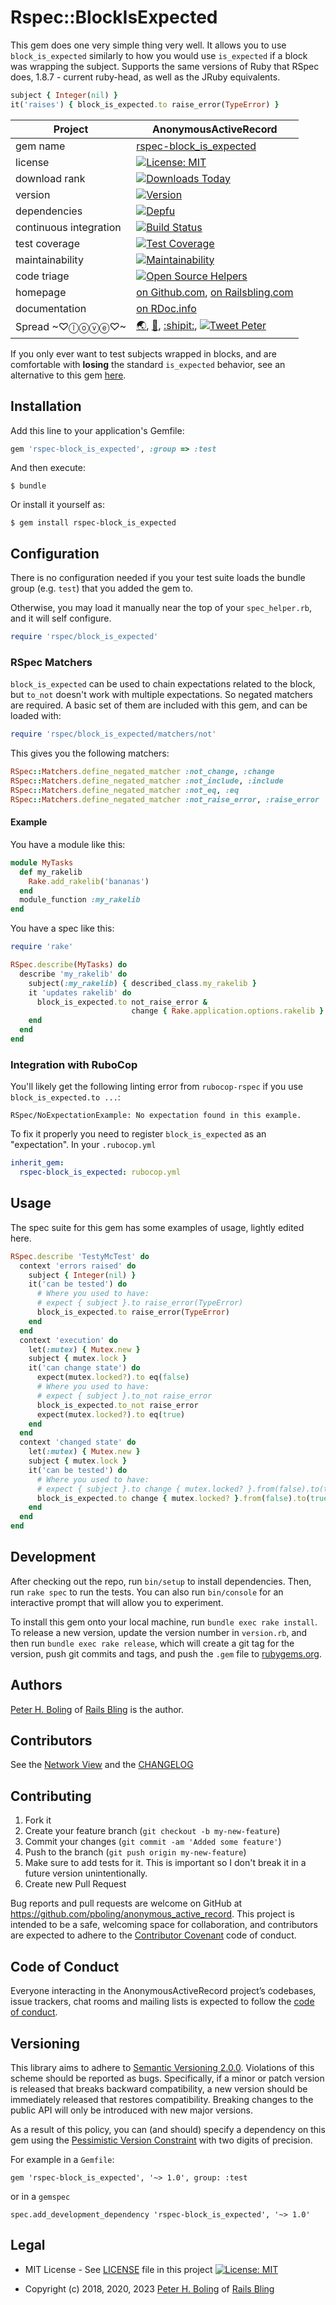 # Rspec::BlockIsExpected

This gem does one very simple thing very well.  It allows you to use `block_is_expected` similarly to how you would use `is_expected` if a block was wrapping the subject.  Supports the same versions of Ruby that RSpec does, 1.8.7 - current ruby-head, as well as the JRuby equivalents.

```ruby
subject { Integer(nil) }
it('raises') { block_is_expected.to raise_error(TypeError) }
```

| Project                 |  AnonymousActiveRecord |
|------------------------ | ----------------------- |
| gem name                |  [rspec-block_is_expected](https://rubygems.org/gems/rspec-block_is_expected) |
| license                 |  [![License: MIT](https://img.shields.io/badge/License-MIT-green.svg)](https://opensource.org/licenses/MIT) |
| download rank           |  [![Downloads Today](https://img.shields.io/gem/rd/rspec-block_is_expected.svg)](https://github.com/pboling/rspec-block_is_expected) |
| version                 |  [![Version](https://img.shields.io/gem/v/rspec-block_is_expected.svg)](https://rubygems.org/gems/rspec-block_is_expected) |
| dependencies            |  [![Depfu](https://badges.depfu.com/badges/272ce0df3bc6df5cbea9354e2c3b65af/count.svg)](https://depfu.com/github/pboling/rspec-block_is_expected?project_id=5614) |
| continuous integration  |  [![Build Status](https://travis-ci.org/pboling/rspec-block_is_expected.svg?branch=master)](https://travis-ci.org/pboling/rspec-block_is_expected) |
| test coverage           |  [![Test Coverage](https://api.codeclimate.com/v1/badges/ca0a12604ecc19f5e76d/test_coverage)](https://codeclimate.com/github/pboling/rspec-block_is_expected/test_coverage) |
| maintainability         |  [![Maintainability](https://api.codeclimate.com/v1/badges/ca0a12604ecc19f5e76d/maintainability)](https://codeclimate.com/github/pboling/rspec-block_is_expected/maintainability) |
| code triage             |  [![Open Source Helpers](https://www.codetriage.com/pboling/rspec-block_is_expected/badges/users.svg)](https://www.codetriage.com/pboling/rspec-block_is_expected) |
| homepage                |  [on Github.com][homepage], [on Railsbling.com][blogpage] |
| documentation           |  [on RDoc.info][documentation] |
| Spread ~♡ⓛⓞⓥⓔ♡~      |  [🌏](https://about.me/peter.boling), [👼](https://angel.co/peter-boling), [:shipit:](http://coderwall.com/pboling), [![Tweet Peter](https://img.shields.io/twitter/follow/galtzo.svg?style=social&label=Follow)](http://twitter.com/galtzo)|

If you only ever want to test subjects wrapped in blocks, and are comfortable with **losing** the standard `is_expected` behavior, see an alternative to this gem [here](https://github.com/christopheraue/ruby-rspec-is_expected_block/).

## Installation

Add this line to your application's Gemfile:

```ruby
gem 'rspec-block_is_expected', :group => :test
```

And then execute:

    $ bundle

Or install it yourself as:

    $ gem install rspec-block_is_expected

## Configuration

There is no configuration needed if you your test suite loads the bundle group (e.g. `test`) that you added the gem to.

Otherwise, you may load it manually near the top of your `spec_helper.rb`, and it will self configure.
```ruby
require 'rspec/block_is_expected'
```

### RSpec Matchers

`block_is_expected` can be used to chain expectations related to the block,
but `to_not` doesn't work with multiple expectations.
So negated matchers are required. A basic set of them are included with this gem, and can be loaded with:

```ruby
require 'rspec/block_is_expected/matchers/not'
```

This gives you the following matchers:
```ruby
RSpec::Matchers.define_negated_matcher :not_change, :change
RSpec::Matchers.define_negated_matcher :not_include, :include
RSpec::Matchers.define_negated_matcher :not_eq, :eq
RSpec::Matchers.define_negated_matcher :not_raise_error, :raise_error
```

#### Example

You have a module like this:

```ruby
module MyTasks
  def my_rakelib
    Rake.add_rakelib('bananas')
  end
  module_function :my_rakelib
end
```

You have a spec like this:

```ruby
require 'rake'

RSpec.describe(MyTasks) do
  describe 'my_rakelib' do
    subject(:my_rakelib) { described_class.my_rakelib }
    it 'updates rakelib' do
      block_is_expected.to not_raise_error &
                           change { Rake.application.options.rakelib }.from(['rakelib']).to(%w[rakelib bananas])
    end
  end
end
```

### Integration with RuboCop

You'll likely get the following linting error from `rubocop-rspec` if you use `block_is_expected.to ...`:
```
RSpec/NoExpectationExample: No expectation found in this example.
```

To fix it properly you need to register `block_is_expected` as an "expectation".  In your `.rubocop.yml`

```yml
inherit_gem:
  rspec-block_is_expected: rubocop.yml
```

## Usage

The spec suite for this gem has some examples of usage, lightly edited here.

```ruby
RSpec.describe 'TestyMcTest' do
  context 'errors raised' do
    subject { Integer(nil) }
    it('can be tested') do
      # Where you used to have:
      # expect { subject }.to raise_error(TypeError)
      block_is_expected.to raise_error(TypeError)
    end
  end
  context 'execution' do
    let(:mutex) { Mutex.new }
    subject { mutex.lock }
    it('can change state') do
      expect(mutex.locked?).to eq(false)
      # Where you used to have:
      # expect { subject }.to_not raise_error
      block_is_expected.to_not raise_error
      expect(mutex.locked?).to eq(true)
    end
  end
  context 'changed state' do
    let(:mutex) { Mutex.new }
    subject { mutex.lock }
    it('can be tested') do
      # Where you used to have:
      # expect { subject }.to change { mutex.locked? }.from(false).to(true)
      block_is_expected.to change { mutex.locked? }.from(false).to(true)
    end
  end
end
```

## Development

After checking out the repo, run `bin/setup` to install dependencies. Then, run `rake spec` to run the tests. You can also run `bin/console` for an interactive prompt that will allow you to experiment.

To install this gem onto your local machine, run `bundle exec rake install`. To release a new version, update the version number in `version.rb`, and then run `bundle exec rake release`, which will create a git tag for the version, push git commits and tags, and push the `.gem` file to [rubygems.org](https://rubygems.org).

## Authors

[Peter H. Boling][peterboling] of [Rails Bling][railsbling] is the author.

## Contributors

See the [Network View](https://github.com/pboling/rspec-block_is_expected/network) and the [CHANGELOG](https://github.com/pboling/rspec-block_is_expected/blob/master/CHANGELOG.md)

## Contributing

1. Fork it
2. Create your feature branch (`git checkout -b my-new-feature`)
3. Commit your changes (`git commit -am 'Added some feature'`)
4. Push to the branch (`git push origin my-new-feature`)
5. Make sure to add tests for it. This is important so I don't break it in a future version unintentionally.
6. Create new Pull Request

Bug reports and pull requests are welcome on GitHub at https://github.com/pboling/anonymous_active_record. This project is intended to be a safe, welcoming space for collaboration, and contributors are expected to adhere to the [Contributor Covenant](http://contributor-covenant.org) code of conduct.

## Code of Conduct

Everyone interacting in the AnonymousActiveRecord project’s codebases, issue trackers, chat rooms and mailing lists is expected to follow the [code of conduct](https://github.com/pboling/anonymous_active_record/blob/master/CODE_OF_CONDUCT.md).

## Versioning

This library aims to adhere to [Semantic Versioning 2.0.0][semver].
Violations of this scheme should be reported as bugs. Specifically,
if a minor or patch version is released that breaks backward
compatibility, a new version should be immediately released that
restores compatibility. Breaking changes to the public API will
only be introduced with new major versions.

As a result of this policy, you can (and should) specify a
dependency on this gem using the [Pessimistic Version Constraint][pvc] with two digits of precision.

For example in a `Gemfile`:

    gem 'rspec-block_is_expected', '~> 1.0', group: :test

or in a `gemspec`

    spec.add_development_dependency 'rspec-block_is_expected', '~> 1.0'

## Legal

* MIT License - See [LICENSE][license] file in this project [![License: MIT](https://img.shields.io/badge/License-MIT-green.svg)](https://opensource.org/licenses/MIT)

* Copyright (c) 2018, 2020, 2023 [Peter H. Boling][peterboling] of [Rails Bling][railsbling]

[semver]: http://semver.org/
[pvc]: http://guides.rubygems.org/patterns/#pessimistic-version-constraint
[documentation]: http://rdoc.info/github/pboling/rspec-block_is_expected/frames
[homepage]: https://github.com/pboling/rspec-block_is_expected
[blogpage]: http://www.railsbling.com/tags/rspec-block_is_expected/
[license]: LICENSE
[railsbling]: http://www.railsbling.com
[peterboling]: https://about.me/peter.boling
[refugees]: https://www.crowdrise.com/helprefugeeswithhopefortomorrowliberia/fundraiser/peterboling
[gplus]: https://plus.google.com/+PeterBoling/posts
[topcoder]: https://www.topcoder.com/members/pboling/
[angellist]: https://angel.co/peter-boling
[coderwall]: http://coderwall.com/pboling
[twitter]: http://twitter.com/galtzo
